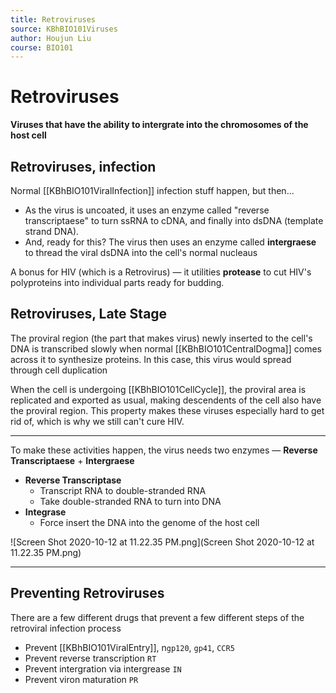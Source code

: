 ```yaml
---
title: Retroviruses
source: KBhBIO101Viruses
author: Houjun Liu
course: BIO101
---
```


# Retroviruses
**Viruses that have the ability to intergrate into the chromosomes of the host cell**

## Retroviruses, infection
Normal [[KBhBIO101ViralInfection]] infection stuff happen, but then...

* As the virus is uncoated, it uses an enzyme called "reverse transcriptaese" to turn ssRNA to cDNA, and finally into dsDNA (template strand DNA).
* And, ready for this? The virus then uses an enzyme called **intergraese** to thread the viral dsDNA into the cell's normal nucleaus

A bonus for HIV (which is a Retrovirus) — it utilities **protease** to cut HIV's polyproteins into individual parts ready for budding.

## Retroviruses, Late Stage
The proviral region (the part that makes virus) newly inserted to the cell's DNA is transcribed slowly when normal [[KBhBIO101CentralDogma]] comes across it to synthesize proteins. In this case, this virus would spread through cell duplication

When the cell is undergoing [[KBhBIO101CellCycle]], the proviral area is replicated and exported as usual, making descendents of the cell also have the proviral region. This property makes these viruses especially hard to get rid of, which is why we still can't cure HIV.

***

To make these activities happen, the virus needs two enzymes — **Reverse Transcriptaese** + **Intergraese**

- **Reverse Transcriptase**
	- Transcript RNA to double-stranded RNA
	- Take double-stranded RNA to turn into DNA
- **Integrase**
	- Force insert the DNA into the genome of the host cell

![Screen Shot 2020-10-12 at 11.22.35 PM.png](Screen Shot 2020-10-12 at 11.22.35 PM.png)

***

## Preventing Retroviruses
There are a few different drugs that prevent a few different steps of the retroviral infection process

* Prevent [[KBhBIO101ViralEntry]], n`gp120`, `gp41`, `CCR5`
* Prevent reverse transcription `RT`
* Prevent intergration via intergrease `IN`
* Prevent viron maturation `PR`

